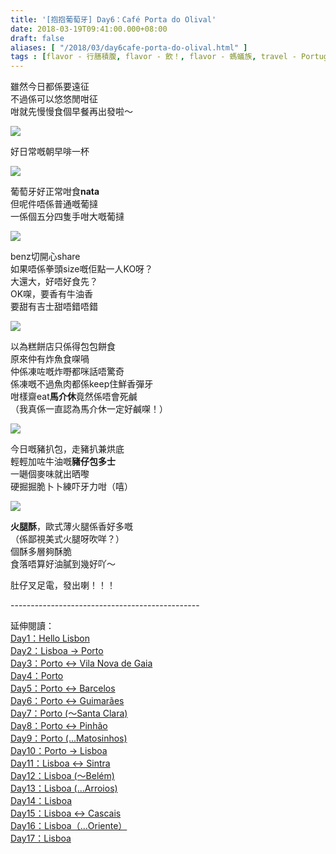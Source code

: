```yaml
---
title: '[抱抱葡萄牙] Day6：Café Porta do Olival'
date: 2018-03-19T09:41:00.000+08:00
draft: false
aliases: [ "/2018/03/day6cafe-porta-do-olival.html" ]
tags : [flavor - 行膳積腹, flavor - 飲！, flavor - 螞蟻族, travel - Portugal]
---
```


雖然今日都係要遠征  
不過係可以悠悠閒咁征  
咁就先慢慢食個早餐再出發啦～  

[![](https://c1.staticflickr.com/1/816/25970199417_a8d874f2b9_z.jpg)](https://c1.staticflickr.com/1/816/25970199417_a8d874f2b9_z.jpg)

好日常嘅朝早啡一杯  

[![](https://c1.staticflickr.com/5/4263/35128807503_c96aaae049_z.jpg)](https://c1.staticflickr.com/5/4263/35128807503_c96aaae049_z.jpg)

葡萄牙好正常咁食**nata**  
但呢件唔係普通嘅葡撻  
一係個五分四隻手咁大嘅葡撻  

[![](https://c1.staticflickr.com/5/4783/39947580175_230cae6051_z.jpg)](https://c1.staticflickr.com/5/4783/39947580175_230cae6051_z.jpg)

benz切開心share  
如果唔係拳頭size嘅佢點一人KO呀？  
大還大，好唔好食先？  
OK㗎，要香有牛油香  
要甜有吉士甜唔錯唔錯  

[![](https://c1.staticflickr.com/1/818/25970198887_dfdce4f90c_z.jpg)](https://c1.staticflickr.com/1/818/25970198887_dfdce4f90c_z.jpg)

以為糕餅店只係得包包餅食  
原來仲有炸魚食㗎喎  
仲係凍咗嘅炸嘢都咪話唔驚奇  
係凍嘅不過魚肉都係keep住鮮香彈牙  
咁樣齋eat**馬介休**竟然係唔會死鹹  
（我真係一直認為馬介休一定好鹹㗎！）  

[![](https://c1.staticflickr.com/1/796/39947579575_924d036564_z.jpg)](https://c1.staticflickr.com/1/796/39947579575_924d036564_z.jpg)

今日嘅豬扒包，走豬扒兼烘底  
輕輕加咗牛油嘅**豬仔包多士**  
一𡁻個麥味就出晒嚟  
硬掘掘脆卜卜練吓牙力咁（嘻）  

[![](https://c1.staticflickr.com/5/4780/25970198107_4f56f6456a_z.jpg)](https://c1.staticflickr.com/5/4780/25970198107_4f56f6456a_z.jpg)

**火腿酥**，歐式薄火腿係香好多嘅  
（係鄙視美式火腿呀吹咩？）  
個酥多層夠酥脆  
食落唔算好油膩到幾好吖～  
  
  
肚仔叉足電，發出喇！！！  
  
  
\-----------------------------------------------  
  
  
延伸閱讀：  
[Day1：Hello Lisbon](https://www.hidie.net/2017/07/day1hello-lisbon.html)  
[Day2：Lisboa → Porto](https://www.hidie.net/2017/07/day2lisboa-porto.html)  
[Day3：Porto ↔ Vila Nova de Gaia](https://www.hidie.net/2017/07/day3porto-vila-nova-de-gaia.html)  
[Day4：Porto](http://www.hidie.net/2017/07/day4porto.html)  
[Day5：Porto ↔ Barcelos](http://www.hidie.net/2017/07/day5porto-barcelos.html)  
[Day6：Porto ↔ Guimarães](http://www.hidie.net/2017/07/day6porto-guimaraes.html)  
[Day7：Porto (～Santa Clara)](http://www.hidie.net/2017/08/day7porto-santa-clara.html)  
[Day8：Porto ↔ Pinhão](http://www.hidie.net/2017/08/day8porto-pinhao.html)  
[Day9：Porto (...Matosinhos)](http://www.hidie.net/2017/08/day9porto-matosinhos.html)  
[Day10：Porto → Lisboa](http://www.hidie.net/2017/08/day10porto-lisboa.html)  
[Day11：Lisboa ↔ Sintra](http://www.hidie.net/2017/08/day11lisboa-sintra.html)  
[Day12：Lisboa (～Belém)](http://www.hidie.net/2017/08/day12lisboa-belem.html)  
[Day13：Lisboa (...Arroios)](http://www.hidie.net/2017/08/day13lisboa-arroios.html)  
[Day14：Lisboa](http://www.hidie.net/2017/08/day14lisboa.html)  
[Day15：Lisboa ↔ Cascais](http://www.hidie.net/2017/08/day15lisboa-cascais.html)  
[Day16：Lisboa（...Oriente）](http://www.hidie.net/2017/08/day16lisboaoriente.html)  
[Day17：Lisboa](http://www.hidie.net/2017/08/day17lisboa.html)